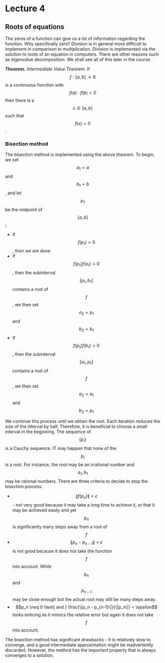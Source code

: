 # Lecture 4

## Roots of equations

The zeros of a function can give us a lot of information regarding the function. Why specifically zero? Division is in general more difficult to implement in comparison to multiplication. Division is implemented via the solution to roots of an equation in computers. There are other reasons such as eigenvalue decomposition. We shall see all of this later in the course. 

***Theorem.*** *Intermediate Value Theorem*. If $$f: [a, b] \to \mathbb R$$ is a continuous function with $$f(a)\cdot f(b) < 0$$ then there is a $$c \in [a, b]$$ such that $$f(x) = 0$$.

### Bisection method

The bisection method is implemented using the above theorem. To begin, we set $$a_1 = a$$ and $$b_1 = b$$, and let $$p_1$$ be the midpoint of $$[a, b]$$; 

- If $$f(p_1) = 0$$, then we are done
- If $$f(p_1)f(a_1)>0$$, then the subinterval $$[p_1, b_1]$$ contains a root of $$f$$, we then set $$a_2 = p_1$$ and $$b_2 = b_1$$
- If $$f(p_1)f(b_1)>0$$, then the subinterval $$[a_1, p_1]$$ contains a root of $$f$$, we then set $$a_2 = a_1$$ and $$b_2 = p_1$$

We continue this process until we obtain the root. Each iteration reduces the size of the interval by half. Therefore, it is beneficial to choose a small interval in the beginning. The sequence of $$\{p_i\}$$ is a Cauchy sequence. IT may happen that none of the $$p_i$$ is a root. For instance, the root may be an irrational number and $$a_1, b_1$$ may be rational numbers. There are three criteria to decide to stop the bisection process.

- $$\|f(p_n)\| < \epsilon$$ - not very good because it may take a long time to achieve it, or that it may be achieved easily and yet $$p_n$$ is significantly many steps away from a root of $$f$$ 
- $$\|p_n - p_{n-1}\| <\epsilon$$ is not good because it does not take the function $$f$$ into account. While $$p_n$$ and $$p_{n-1}$$ may be close enough but the actual root may still be many steps away.
- $$p_n \neq 0 \text{ and } \frac{\|p_n - p_{n-1}\|}{\|p_n\|} < \epsilon$$ looks enticing as it mimics the relative error but again it does not take $$f$$ into account.

The bisection method has significant drawbacks - It is relatively slow to converge, and a good intermediate approximation might be inadvertently discarded. However, the method has the important property that is always converges to a solution. 

